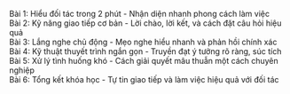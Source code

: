 Bài 1: Hiểu đối tác trong 2 phút - Nhận diện nhanh phong cách làm việc  
Bài 2: Kỹ năng giao tiếp cơ bản - Lời chào, lời kết, và cách đặt câu hỏi hiệu quả  
Bài 3: Lắng nghe chủ động - Mẹo nghe hiểu nhanh và phản hồi chính xác  
Bài 4: Kỹ thuật thuyết trình ngắn gọn - Truyền đạt ý tưởng rõ ràng, súc tích  
Bài 5: Xử lý tình huống khó - Cách giải quyết mâu thuẫn một cách chuyên nghiệp  
Bài 6: Tổng kết khóa học - Tự tin giao tiếp và làm việc hiệu quả với đối tác